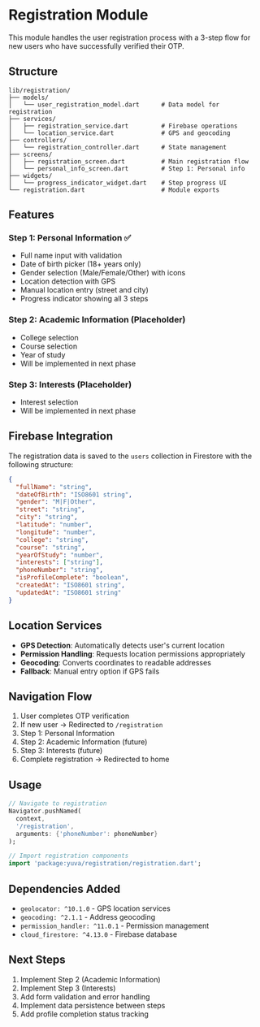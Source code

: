 # Registration Module

This module handles the user registration process with a 3-step flow for new users who have successfully verified their OTP.

## Structure

```
lib/registration/
├── models/
│   └── user_registration_model.dart      # Data model for registration
├── services/
│   ├── registration_service.dart         # Firebase operations
│   └── location_service.dart             # GPS and geocoding
├── controllers/
│   └── registration_controller.dart      # State management
├── screens/
│   ├── registration_screen.dart          # Main registration flow
│   └── personal_info_screen.dart         # Step 1: Personal info
├── widgets/
│   └── progress_indicator_widget.dart    # Step progress UI
└── registration.dart                     # Module exports
```

## Features

### Step 1: Personal Information ✅
- Full name input with validation
- Date of birth picker (18+ years only)
- Gender selection (Male/Female/Other) with icons
- Location detection with GPS
- Manual location entry (street and city)
- Progress indicator showing all 3 steps

### Step 2: Academic Information (Placeholder)
- College selection
- Course selection  
- Year of study
- Will be implemented in next phase

### Step 3: Interests (Placeholder)
- Interest selection
- Will be implemented in next phase

## Firebase Integration

The registration data is saved to the `users` collection in Firestore with the following structure:

```json
{
  "fullName": "string",
  "dateOfBirth": "ISO8601 string",
  "gender": "M|F|Other",
  "street": "string",
  "city": "string",
  "latitude": "number",
  "longitude": "number",
  "college": "string",
  "course": "string", 
  "yearOfStudy": "number",
  "interests": ["string"],
  "phoneNumber": "string",
  "isProfileComplete": "boolean",
  "createdAt": "ISO8601 string",
  "updatedAt": "ISO8601 string"
}
```

## Location Services

- **GPS Detection**: Automatically detects user's current location
- **Permission Handling**: Requests location permissions appropriately
- **Geocoding**: Converts coordinates to readable addresses
- **Fallback**: Manual entry option if GPS fails

## Navigation Flow

1. User completes OTP verification
2. If new user → Redirected to `/registration`
3. Step 1: Personal Information
4. Step 2: Academic Information (future)
5. Step 3: Interests (future)
6. Complete registration → Redirected to home

## Usage

```dart
// Navigate to registration
Navigator.pushNamed(
  context, 
  '/registration',
  arguments: {'phoneNumber': phoneNumber}
);

// Import registration components
import 'package:yuva/registration/registration.dart';
```

## Dependencies Added

- `geolocator: ^10.1.0` - GPS location services
- `geocoding: ^2.1.1` - Address geocoding
- `permission_handler: ^11.0.1` - Permission management
- `cloud_firestore: ^4.13.0` - Firebase database

## Next Steps

1. Implement Step 2 (Academic Information)
2. Implement Step 3 (Interests)
3. Add form validation and error handling
4. Implement data persistence between steps
5. Add profile completion status tracking 